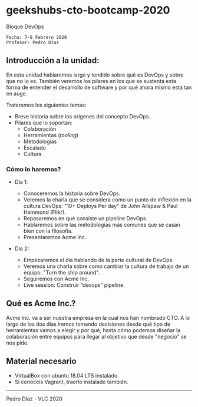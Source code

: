 # geekshubs-cto-bootcamp-2020

Bloque DevOps

```
Fecha: 7-8 Febrero 2020
Profesor: Pedro Díaz
```

##  Introducción a la unidad:

En esta unidad hablaremos largo y tendido sobre qué es DevOps y sobre que no lo es. También veremos los pilares en los que se sustenta esta forma de entender el desarrollo de software y por qué ahora mismo está tan en auge.

Trataremos los siguientes temas:

- Breve historia sobre los origenes del concepto DevOps.
- Pilares que lo soportan:
    - Colaboración
    - Herramientas (_tooling_)
    - Metodologías
    - Escalado
    - Cultura

### Cómo lo haremos?

- Día 1:
    - Conoceremos la historia sobre DevOps.
    - Veremos la charla que se considera como un punto de inflexión en la cultura DevOps: "10+ Deploys Per day" de John Allspaw & Paul Hammond (Flikr).
    - Repasaremos en qué consiste un pipeline DevOps.
    - Hablaremos sobre las metodologías más comunes que se casan bien con la filosofía.
    - Presentaremos Acme Inc.

- Día 2:
    - Empezaremos el día hablando de la parte cultural de DevOps.
    - Veremos una charla sobre como cambiar la cultura de trabajo de un equipo. "Turn the ship around".
    - Seguiremos con Acme Inc.
    - Live session: Construir “devops” pipeline.


## Qué es Acme Inc.?

Acme Inc. va a ser nuestra empresa en la cual nos han nombrado CTO. A lo largo de los dos días iremos tomando decisiones desde qué tipo de herramientas vamos a elegir y por qué, hasta cómo podemos diseñar la colaboración entre equipos para llegar al objetivo que desde "negocio" se nos pide.

## Material necesario

- VirtualBox con ubuntu 18.04 LTS instalado.
- Si conoceis Vagrant, traerlo instalado también.

---

Pedro Díaz - VLC 2020
